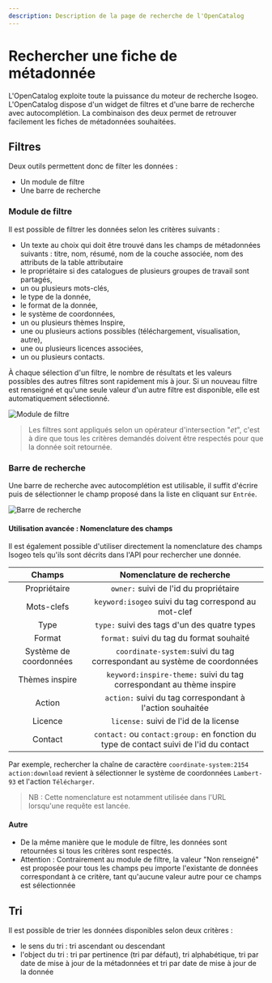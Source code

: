 ```yaml
---
description: Description de la page de recherche de l'OpenCatalog
---
```


# Rechercher une fiche de métadonnée

L'OpenCatalog exploite toute la puissance du moteur de recherche Isogeo. L'OpenCatalog dispose d'un widget de filtres et d'une barre de recherche avec autocomplétion. La combinaison des deux permet de retrouver facilement les fiches de métadonnées souhaitées.

## Filtres

Deux outils permettent donc de filter les données :

* Un module de filtre
* Une barre de recherche

### Module de filtre

Il est possible de filtrer les données selon les critères suivants :

* Un texte au choix qui doit être trouvé dans les champs de métadonnées suivants : titre, nom, résumé, nom de la couche associée, nom des attributs de la table attributaire
* le propriétaire si des catalogues de plusieurs groupes de travail sont partagés,
* un ou plusieurs mots-clés,
* le type de la donnée,
* le format de la donnée,
* le système de coordonnées,
* un ou plusieurs thèmes Inspire,
* une ou plusieurs actions possibles (téléchargement, visualisation, autre),
* une ou plusieurs licences associées,
* un ou plusieurs contacts.

À chaque sélection d'un filtre, le nombre de résultats et les valeurs possibles des autres filtres sont rapidement mis à jour. Si un nouveau filtre est renseigné et qu'une seule valeur d'un autre filtre est disponible, elle est automatiquement sélectionné.

![Module de filtre](/assets/usage/filterWidget.PNG)

> Les filtres sont appliqués selon un opérateur d'intersection "*et*", c'est à dire que tous les critères demandés doivent être respectés pour que la donnée soit retournée.

### Barre de recherche

Une barre de recherche avec autocomplétion est utilisable, il suffit d'écrire puis de sélectionner le champ proposé dans la liste en cliquant sur `Entrée`.

![Barre de recherche](/assets/usage/researchBar.png)

#### Utilisation avancée : Nomenclature des champs

Il est également possible d'utiliser directement la nomenclature des champs Isogeo tels qu'ils sont décrits dans l'API pour rechercher une donnée.

| Champs | Nomenclature de recherche |
|:------:|:----------------------------------:|
| Propriétaire | `owner:` suivi de l'id du propriétaire |
| Mots-clefs | `keyword:isogeo` suivi du tag correspond au mot-clef |
| Type | `type:` suivi des tags d'un des quatre types |
| Format | `format:` suivi du tag du format souhaité |
| Système de coordonnées | `coordinate-system:`suivi du tag correspondant au système de coordonnées |
| Thèmes inspire | `keyword:inspire-theme:` suivi du tag correspondant au thème inspire |
| Action | `action:` suivi du tag correspondant à l'action souhaitée |
| Licence | `license:` suivi de l'id de la license |
| Contact | `contact:` ou  `contact:group:` en fonction du type de contact suivi de l'id du contact |

Par exemple, rechercher la chaîne de caractère `coordinate-system:2154 action:download` revient à sélectionner le système de coordonnées `Lambert-93` et l'action `Télécharger`.

> NB : Cette nomenclature est notamment utilisée dans l'URL lorsqu'une requête est lancée.

#### Autre

* De la même manière que le module de filtre, les données sont retournées si tous les critères sont respectés.
* Attention : Contrairement au module de filtre, la valeur "Non renseigné" est proposée pour tous les champs peu importe l'existante de données correspondant à ce critère, tant qu'aucune valeur autre pour ce champs est sélectionnée

## Tri

Il est possible de trier les données disponibles selon deux critères :

* le sens du tri : tri ascendant ou descendant
* l'object du tri : tri par pertinence (tri par défaut), tri alphabétique, tri par date de mise à jour de la métadonnées et tri par date de mise à jour de la donnée
